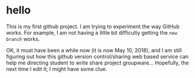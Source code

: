 # hello
This is my first github project.
I am trying to experiment the way GitHub works. For example, I am not having a little bit difficulty getting the `new branch` works.

OK, it must have been a while now (it is now May 10, 2018), and I am still figuring out how this github version control/sharing web based service can help me directing student to write share project groupware... Hopefully, the next time I edit it; I might have some clue.
